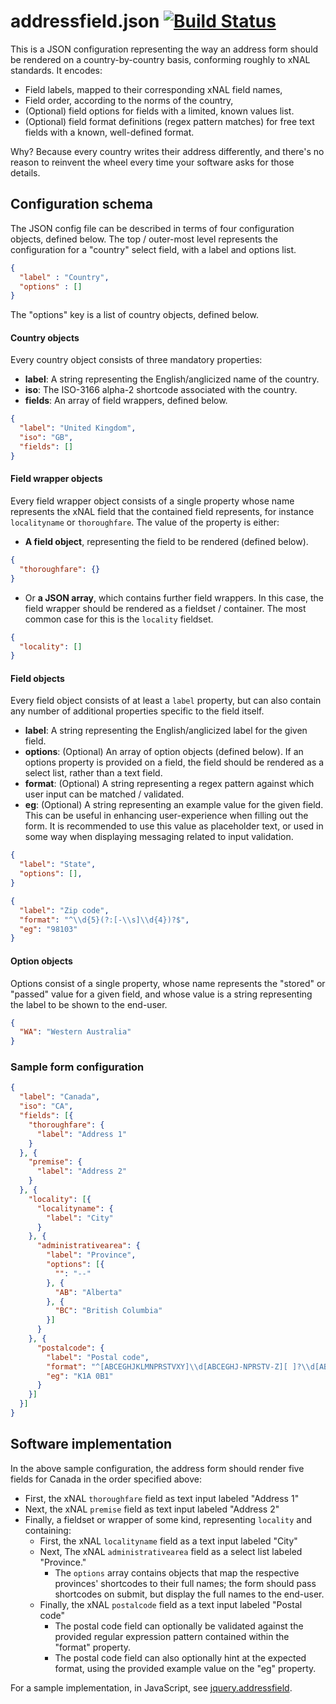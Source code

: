 # addressfield.json [![Build Status](https://travis-ci.org/tableau-mkt/addressfield.json.svg?branch=master)](https://travis-ci.org/tableau-mkt/addressfield.json)

This is a JSON configuration representing the way an address form should be
rendered on a country-by-country basis, conforming roughly to xNAL standards. It
encodes:
* Field labels, mapped to their corresponding xNAL field names,
* Field order, according to the norms of the country,
* (Optional) field options for fields with a limited, known values list.
* (Optional) field format definitions (regex pattern matches) for free text
  fields with a known, well-defined format.

Why? Because every country writes their address differently, and there's no
reason to reinvent the wheel every time your software asks for those details.

## Configuration schema
The JSON config file can be described in terms of four configuration objects,
defined below.  The top / outer-most level represents the configuration for a
"country" select field, with a label and options list.
```json
{
  "label" : "Country",
  "options" : []
}
```
The "options" key is a list of country objects, defined below.

#### Country objects
Every country object consists of three mandatory properties:
- __label__: A string representing the English/anglicized name of the country.
- __iso__: The ISO-3166 alpha-2 shortcode associated with the country.
- __fields__: An array of field wrappers, defined below.
```json
{
  "label": "United Kingdom",
  "iso": "GB",
  "fields": []
}
```

#### Field wrapper objects
Every field wrapper object consists of a single property whose name represents
the xNAL field that the contained field represents, for instance `localityname`
or `thoroughfare`. The value of the property is either:
- __A field object__, representing the field to be rendered (defined below).
```json
{
  "thoroughfare": {}
}
```
- Or __a JSON array__, which contains further field wrappers. In this case, the
  field wrapper should be rendered as a fieldset / container. The most common
  case for this is the `locality` fieldset.
```json
{
  "locality": []
}
```

#### Field objects
Every field object consists of at least a `label` property, but can also contain
any number of additional properties specific to the field itself.
- __label__: A string representing the English/anglicized label for the given
  field.
- __options__: (Optional) An array of option objects (defined below). If an
  options property is provided on a field, the field should be rendered as a
  select list, rather than a text field.
- __format__: (Optional) A string representing a regex pattern against which
  user input can be matched / validated.
- __eg__: (Optional) A string representing an example value for the given field.
  This can be useful in enhancing user-experience when filling out the form. It
  is recommended to use this value as placeholder text, or used in some way when
  displaying messaging related to input validation.
```json
{
  "label": "State",
  "options": [],
}
```
```json
{
  "label": "Zip code",
  "format": "^\\d{5}(?:[-\\s]\\d{4})?$",
  "eg": "98103"
}
```

#### Option objects
Options consist of a single property, whose name represents the "stored" or
"passed" value for a given field, and whose value is a string representing the
label to be shown to the end-user.
```json
{
  "WA": "Western Australia"
}
```

### Sample form configuration
```json
{
  "label": "Canada",
  "iso": "CA",
  "fields": [{
    "thoroughfare": {
      "label": "Address 1"
    }
  }, {
    "premise": {
      "label": "Address 2"
    }
  }, {
    "locality": [{
      "localityname": {
        "label": "City"
      }
    }, {
      "administrativearea": {
        "label": "Province",
        "options": [{
          "": "--"
        }, {
          "AB": "Alberta"
        }, {
          "BC": "British Columbia"
        }]
      }
    }, {
      "postalcode": {
        "label": "Postal code",
        "format": "^[ABCEGHJKLMNPRSTVXY]\\d[ABCEGHJ-NPRSTV-Z][ ]?\\d[ABCEGHJ-NPRSTV-Z]\\d$",
        "eg": "K1A 0B1"
      }
    }]
  }]
}
```

## Software implementation
In the above sample configuration, the address form should render five fields
for Canada in the order specified above:
- First, the xNAL `thoroughfare` field as text input labeled "Address 1"
- Next, the xNAL `premise` field as text input labeled "Address 2"
- Finally, a fieldset or wrapper of some kind, representing `locality` and
  containing:
  - First, the xNAL `localityname` field as a text input labeled "City"
  - Next, The xNAL `administrativearea` field as a select list labeled
    "Province."
    - The `options` array contains objects that map the respective provinces'
      shortcodes to their full names; the form should pass shortcodes on submit,
      but display the full names to the end-user.
  - Finally, the xNAL `postalcode` field as a text input labeled "Postal code"
    - The postal code field can optionally be validated against the provided
      regular expression pattern contained within the "format" property.
    - The postal code field can also optionally hint at the expected format,
      using the provided example value on the "eg" property.

For a sample implementation, in JavaScript, see
[jquery.addressfield](https://github.com/tableau-mkt/jquery.addressfield).
